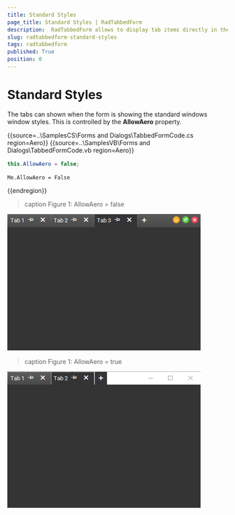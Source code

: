 ```yaml
---
title: Standard Styles
page_title: Standard Styles | RadTabbedForm
description:  RadTabbedForm allows to display tab items directly in the title bar  
slug: radtabbedform-standard-styles
tags: radtabbedform
published: True
position: 0
---
```


# Standard Styles

The tabs can shown when the form is showing the standard windows window styles. This is controlled by the __AllowAero__ property. 


{{source=..\SamplesCS\Forms and Dialogs\TabbedFormCode.cs region=Aero}} 
{{source=..\SamplesVB\Forms and Dialogs\TabbedFormCode.vb region=Aero}}
````C#
this.AllowAero = false;

````
````VB.NET
Me.AllowAero = False

```` 

{{endregion}} 


>caption Figure 1: AllowAero = false

![radtabbedform-standard-styles001](images/radtabbedform-standard-styles001.png)

>caption Figure 1: AllowAero = true

![radtabbedform-standard-styles002](images/radtabbedform-standard-styles002.png)

